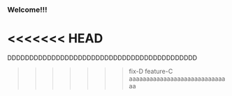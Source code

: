 ### Welcome!!!
<<<<<<< HEAD
=======
DDDDDDDDDDDDDDDDDDDDDDDDDDDDDDDDDDDDDDDDDDD
>>>>>>> fix-D
feature-C
aaaaaaaaaaaaaaaaaaaaaaaaaaaaaa


